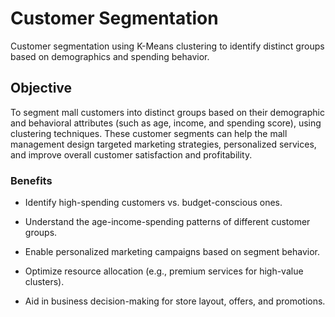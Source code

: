 # Customer Segmentation
Customer segmentation using K-Means clustering to identify distinct groups based on demographics and spending behavior.

## Objective
To segment mall customers into distinct groups based on their demographic and behavioral attributes (such as age, income, and spending score), using clustering techniques. These customer segments can help the mall management design targeted marketing strategies, personalized services, and improve overall customer satisfaction and profitability.

### Benefits
- Identify high-spending customers vs. budget-conscious ones.

- Understand the age-income-spending patterns of different customer groups.

- Enable personalized marketing campaigns based on segment behavior.

- Optimize resource allocation (e.g., premium services for high-value clusters).

- Aid in business decision-making for store layout, offers, and promotions.
